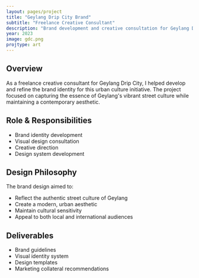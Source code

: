 ```yaml
---
layout: pages/project
title: "Geylang Drip City Brand"
subtitle: "Freelance Creative Consultant"
description: "Brand development and creative consultation for Geylang Drip City"
year: 2023
image: gdc.png
projtype: art
---
```


## Overview

As a freelance creative consultant for Geylang Drip City, I helped develop and refine the brand identity for this urban culture initiative. The project focused on capturing the essence of Geylang's vibrant street culture while maintaining a contemporary aesthetic.

## Role & Responsibilities

- Brand identity development
- Visual design consultation
- Creative direction
- Design system development

## Design Philosophy

The brand design aimed to:
- Reflect the authentic street culture of Geylang
- Create a modern, urban aesthetic
- Maintain cultural sensitivity
- Appeal to both local and international audiences

## Deliverables

- Brand guidelines
- Visual identity system
- Design templates
- Marketing collateral recommendations 